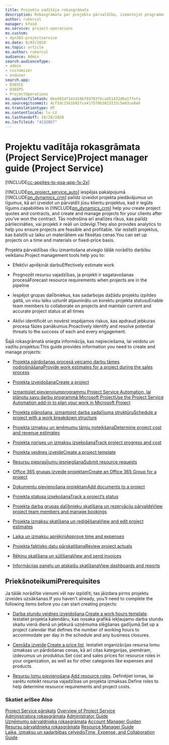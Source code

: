 ```yaml
---
title: Projekta vadītāja rokasgrāmata
description: Rokasgrāmata par projektu pārvaldību, izmantojot programmu Project Service
author: ruhercul
manager: kfend
ms.service: project-operations
ms.custom:
- dyn365-projectservice
ms.date: 8/03/2018
ms.topic: article
ms.author: ruhercul
audience: Admin
search.audienceType:
- admin
- customizer
- enduser
search.app:
- D365CE
- D365PS
- ProjectOperations
ms.openlocfilehash: 6bed91df141d19bf93703f6cad51432d6a1ffefa
ms.sourcegitcommit: 4cf1dc1561b92fca4175f0b3813133c5e63ce8e6
ms.translationtype: HT
ms.contentlocale: lv-LV
ms.lasthandoff: 10/28/2020
ms.locfileid: "4132057"
---
```

# <a name="project-manager-guide-project-service"></a><span data-ttu-id="f7ace-103">Projektu vadītāja rokasgrāmata (Project Service)</span><span class="sxs-lookup"><span data-stu-id="f7ace-103">Project manager guide (Project Service)</span></span>

[!INCLUDE[cc-applies-to-psa-app-1x-2x](../includes/cc-applies-to-psa-app-1x-2x.md)]

[!INCLUDE[pn_project_service_auto](../includes/pn-project-service-auto.md)] <span data-ttu-id="f7ace-104">iespējas pakalpojumā [!INCLUDE[pn_dynamics_crm](../includes/pn-dynamics-crm.md)] palīdz izveidot projekta piedāvājumus un līgumus, kā arī izveidot un pārvaldīt jūsu klientu projektus, kad ir iegūts līgums.</span><span class="sxs-lookup"><span data-stu-id="f7ace-104">capabilities in [!INCLUDE[pn_dynamics_crm](../includes/pn-dynamics-crm.md)] help you create project quotes and contracts, and create and manage projects for your clients after you’ve won the contract.</span></span> <span data-ttu-id="f7ace-105">Tās nodrošina arī analīzes rīkus, kas palīdz pārliecināties, vai projekti ir reāli un izdevīgi.</span><span class="sxs-lookup"><span data-stu-id="f7ace-105">They also provides analytics to help you ensure projects are feasible and profitable.</span></span> <span data-ttu-id="f7ace-106">Var iestatīt projektus, kas balstīti uz laiku un materiāliem vai fiksētas cenas.</span><span class="sxs-lookup"><span data-stu-id="f7ace-106">You can set up projects on a time and materials or fixed-price basis.</span></span>  
  
 <span data-ttu-id="f7ace-107">Projekta pārvaldības rīku izmantošana atvieglo tālāk norādīto darbību veikšanu.</span><span class="sxs-lookup"><span data-stu-id="f7ace-107">Project management tools help you to:</span></span>  
  
-   <span data-ttu-id="f7ace-108">Efektīvi aprēķināt darbu</span><span class="sxs-lookup"><span data-stu-id="f7ace-108">Effectively estimate work</span></span>  
  
-   <span data-ttu-id="f7ace-109">Prognozēt resursu vajadzības, ja projekti ir sagatavošanas procesā</span><span class="sxs-lookup"><span data-stu-id="f7ace-109">Forecast resource requirements when projects are in the pipeline</span></span>  
  
-   <span data-ttu-id="f7ace-110">Iespējot grupas dalībniekus, kas sadarbojas dažādu projektu izpildes gaitā, un visu laiku uzturēt atjauninātu un korektu projekta statusu</span><span class="sxs-lookup"><span data-stu-id="f7ace-110">Enable team members to collaborate on projects and maintain current and accurate project status at all times</span></span>  
  
-   <span data-ttu-id="f7ace-111">Aktīvi identificēt un novērst iespējamos riskus, kas apdraud jebkuras procesa fāzes panākumus.</span><span class="sxs-lookup"><span data-stu-id="f7ace-111">Proactively identify and resolve potential threats to the success of each and every engagement.</span></span>  
  
<span data-ttu-id="f7ace-112">Šajā rokasgrāmatā sniegta informācija, kas nepieciešama, lai veidotu un vadītu projektus:</span><span class="sxs-lookup"><span data-stu-id="f7ace-112">This guide provides information you need to create and manage projects:</span></span>  
  
-   [<span data-ttu-id="f7ace-113">Projekta pārdošanas procesā veicamo darbu tāmes nodrošināšana</span><span class="sxs-lookup"><span data-stu-id="f7ace-113">Provide work estimates for a project during the sales process</span></span>](../psa/provide-estimates-project-during-sales-process.md)  
  
-   [<span data-ttu-id="f7ace-114">Projekta izveidošana</span><span class="sxs-lookup"><span data-stu-id="f7ace-114">Create a project</span></span>](../psa/create-project.md)  
  
-   [<span data-ttu-id="f7ace-115">Izmantojiet pievienojumprogrammu Project Service Automation, lai plānotu savu darbu programmā Microsoft Project</span><span class="sxs-lookup"><span data-stu-id="f7ace-115">Use the Project Service Automation add-in to plan your work in Microsoft Project</span></span>](../psa/add-plan-work-microsoft-project.md)  
  
-   [<span data-ttu-id="f7ace-116">Projekta plānošana, izmantojot darba sadalījuma struktūru</span><span class="sxs-lookup"><span data-stu-id="f7ace-116">Schedule a project with a work breakdown structure</span></span>](../psa/schedule-project-work-breakdown-structure.md)  
  
-   [<span data-ttu-id="f7ace-117">Projekta izmaksu un ieņēmumu tāmju noteikšana</span><span class="sxs-lookup"><span data-stu-id="f7ace-117">Determine project cost and revenue estimates</span></span>](../psa/determine-project-cost-revenue-estimates.md)  
  
-   [<span data-ttu-id="f7ace-118">Projekta norises un izmaksu izsekošana</span><span class="sxs-lookup"><span data-stu-id="f7ace-118">Track project progress and cost</span></span>](../psa/track-project-progress-cost.md)  
  
-   [<span data-ttu-id="f7ace-119">Projekta veidnes izveide</span><span class="sxs-lookup"><span data-stu-id="f7ace-119">Create a project template</span></span>](../psa/create-project-template.md)  
  
-   [<span data-ttu-id="f7ace-120">Resursu pieprasījumu iesniegšana</span><span class="sxs-lookup"><span data-stu-id="f7ace-120">Submit resource requests</span></span>](../psa/submit-resource-requests.md)  
  
-   [<span data-ttu-id="f7ace-121">Office 365 grupas izveide projektam</span><span class="sxs-lookup"><span data-stu-id="f7ace-121">Create an Office 365 Group for a project</span></span>](../psa/create-office-365-group-project.md)  
  
-   [<span data-ttu-id="f7ace-122">Dokumentu pievienošana projektam</span><span class="sxs-lookup"><span data-stu-id="f7ace-122">Add documents to a project</span></span>](../psa/add-documents-project.md)  
  
-   [<span data-ttu-id="f7ace-123">Projekta statusa izsekošana</span><span class="sxs-lookup"><span data-stu-id="f7ace-123">Track a project’s status</span></span>](../psa/track-project-status.md)  
  
-   [<span data-ttu-id="f7ace-124">Projekta darba grupas dalībnieku skatīšana un rezervāciju pārvalde</span><span class="sxs-lookup"><span data-stu-id="f7ace-124">View project team members and manage bookings</span></span>](../psa/view-project-team-members-manage-bookings.md)  
  
-   [<span data-ttu-id="f7ace-125">Projekta izmaksu skatīšana un rediģēšana</span><span class="sxs-lookup"><span data-stu-id="f7ace-125">View and edit project estimates</span></span>](../psa/view-edit-project-estimates.md)  
  
-   [<span data-ttu-id="f7ace-126">Laika un izmaksu aprēķini</span><span class="sxs-lookup"><span data-stu-id="f7ace-126">Approve time and expenses</span></span>](../psa/approve-time-expenses.md)  
  
-   [<span data-ttu-id="f7ace-127">Projekta faktisko datu pārskatīšana</span><span class="sxs-lookup"><span data-stu-id="f7ace-127">Review project actuals</span></span>](../psa/review-project-actuals.md)  
  
-   [<span data-ttu-id="f7ace-128">Rēķinu skatīšana un sūtīšana</span><span class="sxs-lookup"><span data-stu-id="f7ace-128">View and send invoices</span></span>](../psa/view-send-invoices.md)  
  
-   [<span data-ttu-id="f7ace-129">Informācijas paneļu un atskaišu skatīšana</span><span class="sxs-lookup"><span data-stu-id="f7ace-129">View dashboards and reports</span></span>](../psa/view-dashboards-reports.md)  
  
## <a name="prerequisites"></a><span data-ttu-id="f7ace-130">Priekšnoteikumi</span><span class="sxs-lookup"><span data-stu-id="f7ace-130">Prerequisites</span></span>  
 <span data-ttu-id="f7ace-131">Ja tālāk norādītie vienumi vēl nav izpildīti, tas jāizdara pirms projektu izveides uzsākšanas.</span><span class="sxs-lookup"><span data-stu-id="f7ace-131">If you haven't already, you’ll need to complete the following items before you can start creating projects:</span></span>  
  
-   <span data-ttu-id="f7ace-132">[Darba stundu veidnes izveidošana](../psa/create-work-hours-template.md).</span><span class="sxs-lookup"><span data-stu-id="f7ace-132">[Create a work hours template](../psa/create-work-hours-template.md).</span></span> <span data-ttu-id="f7ace-133">Iestatiet projekta kalendāru, kas nosaka grafikā iekļaujamo darba stundu skaitu vienā dienā un jebkurā uzņēmuma slēgšanas gadījumā.</span><span class="sxs-lookup"><span data-stu-id="f7ace-133">Set up a project calendar that defines the number of working hours to accommodate per day in the schedule and any business closures.</span></span>  
  
-   <span data-ttu-id="f7ace-134">[Cenrāža izveide](../psa/create-price-list.md).</span><span class="sxs-lookup"><span data-stu-id="f7ace-134">[Create a price list](../psa/create-price-list.md).</span></span> <span data-ttu-id="f7ace-135">Iestatiet organizācijas resursa lomu izmaksas un pārdošanas cenas, kā arī citas kategorijas, piemēram, izdevumus un produktus.</span><span class="sxs-lookup"><span data-stu-id="f7ace-135">Set cost and sales prices for resource roles in your organization, as well as for other categories like expenses and products.</span></span>  
  
-   <span data-ttu-id="f7ace-136">[Resursu lomu pievienošana](../psa/add-resource-roles.md).</span><span class="sxs-lookup"><span data-stu-id="f7ace-136">[Add resource roles](../psa/add-resource-roles.md).</span></span> <span data-ttu-id="f7ace-137">Definējiet lomas, lai varētu noteikt resursa vajadzības un projekta izmaksas.</span><span class="sxs-lookup"><span data-stu-id="f7ace-137">Define roles to help determine resource requirements and project costs.</span></span>  
  
### <a name="see-also"></a><span data-ttu-id="f7ace-138">Skatiet arī</span><span class="sxs-lookup"><span data-stu-id="f7ace-138">See Also</span></span>  
 <span data-ttu-id="f7ace-139">[Project Service pārskats](../psa/overview.md) </span><span class="sxs-lookup"><span data-stu-id="f7ace-139">[Overview of Project Service](../psa/overview.md) </span></span>  
 <span data-ttu-id="f7ace-140">[Administratora rokasgrāmata](../psa/admin-guide.md) </span><span class="sxs-lookup"><span data-stu-id="f7ace-140">[Administrator Guide](../psa/admin-guide.md) </span></span>  
 <span data-ttu-id="f7ace-141">[Uzņēmumu pārvaldnieka rokasgrāmata](../psa/account-manager-guide.md) </span><span class="sxs-lookup"><span data-stu-id="f7ace-141">[Account Manager Guiden](../psa/account-manager-guide.md) </span></span>  
 <span data-ttu-id="f7ace-142">[Resursu pārvaldnieka rokasgrāmata](../psa/resource-manager-guide.md) </span><span class="sxs-lookup"><span data-stu-id="f7ace-142">[Resource Manager Guide](../psa/resource-manager-guide.md) </span></span>  
 [<span data-ttu-id="f7ace-143">Laika, izmaksu un sadarbības ceļvedis</span><span class="sxs-lookup"><span data-stu-id="f7ace-143">Time, Expense, and Collaboration Guide</span></span>](../psa/time-expense-collaboration-guide.md)

